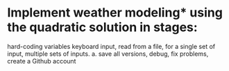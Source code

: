  # Implement weather modeling* using the quadratic solution in stages:
 hard-coding variables keyboard input, read from a file, for a single set of input, multiple sets of inputs. a. save all versions, debug, fix problems, create a Github account
